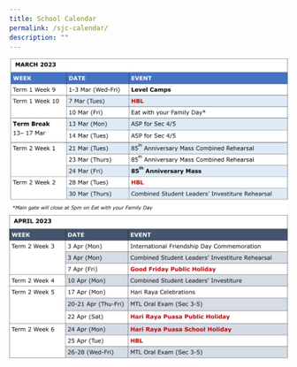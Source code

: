 ```yaml
---
title: School Calendar
permalink: /sjc-calendar/
description: ""
---
```

![](/images/School%20Calendar/March23b.png)
![](/images/School%20Calendar/Apr23.png)